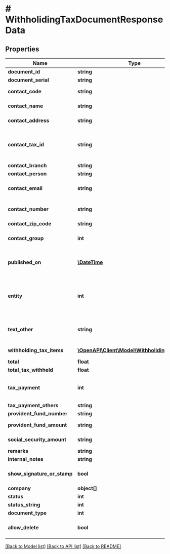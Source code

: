 # # WithholidingTaxDocumentResponseData

## Properties

Name | Type | Description | Notes
------------ | ------------- | ------------- | -------------
**document_id** | **string** | เลข Id เอกสารใบหัก ณ ที่จ่าย | [optional] 
**document_serial** | **string** | เลขที่เอกสารใบหัก ณ ที่จ่าย | [optional] 
**contact_code** | **string** | รหัส ผู้จำหน่าย หรือ ผู้จำหน่าย/ลูกค้า | [optional] 
**contact_name** | **string** | ชื่อ ผู้จำหน่าย หรือ ผู้จำหน่าย/ลูกค้า | [optional] 
**contact_address** | **string** | ที่อยู่ ผู้จำหน่าย หรือ ผู้จำหน่าย/ลูกค้า | [optional] 
**contact_tax_id** | **string** | เลขประจำตัวผู้เสียภาษี ผู้จำหน่าย หรือ ผู้จำหน่าย/ลูกค้า &lt;br&gt; (ถ้ามีจำเป็นต้องครบ 13 หลัก) &lt;br&gt; &lt;ex&gt;Example: 1234567890123 &lt;/ex&gt; | [optional] 
**contact_branch** | **string** | สำนักงาน/สาขา | [optional] 
**contact_person** | **string** | ชื่อผู้ติดต่อ | [optional] 
**contact_email** | **string** | อีเมลผู้ติดต่อ &lt;br&gt; &lt;ex&gt;Example: contact@email.com&lt;/ex&gt; | [optional] 
**contact_number** | **string** | เบอร์มือถือผู้ติดต่อ &lt;br&gt; &lt;ex&gt;Example: 099-999-9999&lt;/ex&gt; | [optional] 
**contact_zip_code** | **string** | รหัสไปรษณีย์ติดต่อ | [optional] 
**contact_group** | **int** | ประผู้ติดต่อ &lt;br&gt; 1 &#x3D; บุคคลธรรมดา &lt;br&gt; 3 &#x3D; นิติบุคคล | [optional] [default to 1]
**published_on** | [**\DateTime**](\DateTime.md) | วันที่เอกสาร รูปแบบ yyyy-MM-dd &lt;br&gt; &lt;ex&gt;Example: 2020-01-01&lt;/ex&gt; | [optional] 
**entity** | **int** | แบบฟอร์มเอกสารหัก ณ ที่จ่าย &lt;br&gt; ภงด 3 &#x3D; 1 &lt;br&gt; ภงด 53 &#x3D; 3 &lt;br&gt; ภงด 1ก &#x3D; 1 &lt;br&gt; ภงด 1ก (พิเศษ) &#x3D; 7 &lt;br&gt; ภงด 2 &#x3D; 9 &lt;br&gt; ภงด 2ก &#x3D; 11 &lt;br&gt; ภงด 3ก &#x3D; 13 | [optional] [default to 1]
**text_other** | **string** | ระบุปีของเอกสาร เช่น 2020 (สำหรับแบบฟอร์มเอกสาร ภงด 1ก หรือ ภงด 1ก (พิเศษ) Example: 2020 | [optional] 
**withholding_tax_items** | [**\OpenAPI\Client\Model\WithholidingTaxItem[]**](WithholidingTaxItem.md) | รายการหัก ของเอกสารหัก ณ ที่จ่าย | [optional] 
**total** | **float** | จำนวนเงิน (ไม่รวมภาษี) | [optional] 
**total_tax_withheld** | **float** | ภาษีที่หัก | [optional] 
**tax_payment** | **int** | ผู้จ่ายเงิน &lt;br&gt; 1 &#x3D; ภาษีหัก ณ ที่จ่าย &lt;br&gt; 3 &#x3D; ออกภาษีให้ตลอดไป &lt;br&gt; 5 &#x3D; ออกภาษีให้ครั้งเดียว &lt;br&gt; 7 &#x3D; อื่น ๆ | [optional] [default to 1]
**tax_payment_others** | **string** | ข้อความ สำหรับผู้จ่ายเงิน อื่นๆ | [optional] 
**provident_fund_number** | **string** | ใบอนุญาตเลขที่ | [optional] 
**provident_fund_amount** | **string** | จำนวนเงินที่ต้องจ่ายเข้า กองทุนสำรองเลี้ยงชีพ | [optional] 
**social_security_amount** | **string** | จำนวนเงินที่ต้องจ่ายเข้า กองทุนประกันสังคม | [optional] 
**remarks** | **string** | หมายเหตุเอกสาร | [optional] 
**internal_notes** | **string** | โน๊ตภายในบริษัท | [optional] 
**show_signature_or_stamp** | **bool** | ลายเซ็นอิเล็กทรอนิกส์และตรายาง | [optional] [default to true]
**company** | **object[]** | ข้อมูลบริษัทของคุณในเอกสาร | [optional] 
**status** | **int** | เลขสถานะเอกสารฉบับนี้ | [optional] 
**status_string** | **int** | ชื่อสถานะเอกสารฉบับนี้ | [optional] 
**document_type** | **int** | เลขประเภทเอกสารฉบับนี้ | [optional] 
**allow_delete** | **bool** | สามารถลบเอกสาร :&lt;br&gt; true &#x3D; ลบได้ &lt;br&gt; false &#x3D; ลบไม่ได้ | [optional] 

[[Back to Model list]](../../README.md#documentation-for-models) [[Back to API list]](../../README.md#documentation-for-api-endpoints) [[Back to README]](../../README.md)


